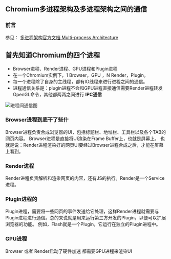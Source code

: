 ## Chromium多进程架构及多进程架构之间的通信

### 前言

参见：
[多进程架构官方文档 Multi-process Architecture](https://www.chromium.org/developers/design-documents/multi-process-architecture)

## 首先知道Chromium的四个进程

- Browser进程、Render进程、GPU进程和Plugin进程
- 在一个Chromium实例下，1 Browser，GPU ，N Render，Plugin。
- 每一个进程除了自身的主线程，都有IO线程来进行进程之间的通信。
- 进程通信关系是：plugin进程不会和GPU进程直接通信需要Render进程转发OpenGL命令，其他都两两之间进行 **IPC通信**

![进程间通信图](F:\markdown文件夹\image\LayoutOnDisk_net.png)

### Browser进程到底干了些什
Browser进程负责合成浏览器的UI，包括标题栏、地址栏、工具栏以及各个TAB的网页内容。
Browser进程是直接将UI渲染在Frame Buffer上，也就是屏幕上。
也就是说：Render进程渲染好的网页UI要经过Browser进程合成之后，才能在屏幕上看到。

### Render进程
Render进程负责解析和渲染网页的内容，还有JS的执行。Render是一个Service进程。


### Plugin进程的
Plugin进程，需要将一些网页的事件发送给它处理，这样Render进程就需要与Plugin进程进行通信。总的来说就是用来运行第三方开发的Plugin，以便可以扩展浏览器的功能。
例如，Flash就是一个Plugin，它运行在独立的Plugin进程中。

### GPU进程
Browser 或者 Render启动了硬件加速 都需要GPU进程来渲染UI
